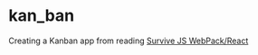 # kan_ban
Creating a Kanban app from reading [Survive JS WebPack/React](http://survivejs.com/webpack_react/)

